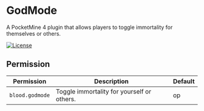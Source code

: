 # GodMode
A PocketMine 4 plugin that allows players to toggle immortality for themselves or others.

[![License](https://img.shields.io/github/license/BloodFistMCPE/GodMode)](https://github.com/BloodFistMCPE/GodMode)

## Permission
| Permission | Description | Default |
| --- | --- | --- |
| ```blood.godmode``` | Toggle immortality for yourself or others. | op |


